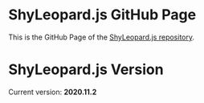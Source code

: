 # ShyLeopard.js GitHub Page
This is the GitHub Page of the [ShyLeopard.js repository](https://github.com/Krazune/ShyLeopard.js).

# ShyLeopard.js Version
Current version: **2020.11.2**